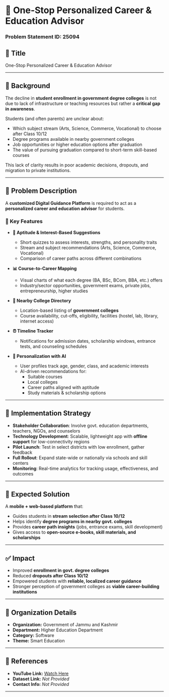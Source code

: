 # 🎯 One-Stop Personalized Career & Education Advisor  
### Problem Statement ID: 25094  

## 📌 Title  
One-Stop Personalized Career & Education Advisor  

---

## 📝 Background  
The decline in **student enrollment in government degree colleges** is not due to lack of infrastructure or teaching resources but rather a **critical gap in awareness**.  

Students (and often parents) are unclear about:  
- Which subject stream (Arts, Science, Commerce, Vocational) to choose after Class 10/12  
- Degree programs available in nearby government colleges  
- Job opportunities or higher education options after graduation  
- The value of pursuing graduation compared to short-term skill-based courses  

This lack of clarity results in poor academic decisions, dropouts, and migration to private institutions.  

---

## 📝 Problem Description  
A **customized Digital Guidance Platform** is required to act as a **personalized career and education advisor** for students.  

### 🔧 Key Features  
- **🧩 Aptitude & Interest-Based Suggestions**  
  - Short quizzes to assess interests, strengths, and personality traits  
  - Stream and subject recommendations (Arts, Science, Commerce, Vocational)  
  - Comparison of career paths across different combinations  

- **📊 Course-to-Career Mapping**  
  - Visual charts of what each degree (BA, BSc, BCom, BBA, etc.) offers  
  - Industry/sector opportunities, government exams, private jobs, entrepreneurship, higher studies  

- **📍 Nearby College Directory**  
  - Location-based listing of **government colleges**  
  - Course availability, cut-offs, eligibility, facilities (hostel, lab, library, internet access)  

- **⏰ Timeline Tracker**  
  - Notifications for admission dates, scholarship windows, entrance tests, and counseling schedules  

- **🤖 Personalization with AI**  
  - User profiles track age, gender, class, and academic interests  
  - AI-driven recommendations for:  
    - Suitable courses  
    - Local colleges  
    - Career paths aligned with aptitude  
    - Study materials & scholarship options  

---

## 🚀 Implementation Strategy  
- **Stakeholder Collaboration**: Involve govt. education departments, teachers, NGOs, and counselors  
- **Technology Development**: Scalable, lightweight app with **offline support** for low-connectivity regions  
- **Pilot Launch**: Test in select districts with low enrollment, gather feedback  
- **Full Rollout**: Expand state-wide or nationally via schools and skill centers  
- **Monitoring**: Real-time analytics for tracking usage, effectiveness, and outcomes  

---

## 🎯 Expected Solution  
A **mobile + web-based platform** that:  
- Guides students in **stream selection after Class 10/12**  
- Helps identify **degree programs in nearby govt. colleges**  
- Provides **career path insights** (jobs, entrance exams, skill development)  
- Gives access to **open-source e-books, skill materials, and scholarships**  

---

## ✅ Impact  
- Improved **enrollment in govt. degree colleges**  
- Reduced **dropouts after Class 10/12**  
- Empowered students with **reliable, localized career guidance**  
- Stronger perception of government colleges as **viable career-building institutions**  

---

## 🏢 Organization Details  
- **Organization:** Government of Jammu and Kashmir  
- **Department:** Higher Education Department  
- **Category:** Software  
- **Theme:** Smart Education  

---

## 🔗 References  
- **YouTube Link:** [Watch Here](https://youtu.be/YNZt9WnEjfM?feature=shared)  
- **Dataset Link:** _Not Provided_  
- **Contact Info:** _Not Provided_  

---
